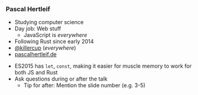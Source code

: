 
### Pascal Hertleif

- Studying computer science
- Day job: Web stuff
    + JavaScript is _everywhere_
- Following Rust since early 2014
- [@killercup](http://twitter.com/killercup) (_everywhere_)
- [pascalhertleif.de](http://pascalhertleif.de/)

<aside class="notes">
    
- ES2015 has `let`, `const`, making it easier for muscle memory to work for both JS and Rust
- Ask questions during or after the talk
    + Tip for after: Mention the slide number (e.g. 3-5)

</aside>